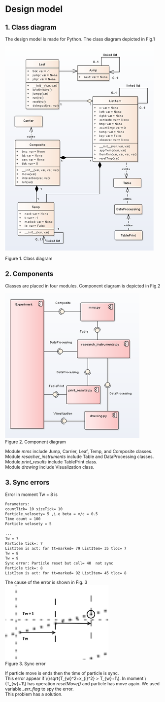 # Design model  
  
## 1. Class diagram
The design model is made for Python. The class diagram depicted in Fig.1   

![Fig1](Fig1-3-1.png)
  
Figure 1. Class diagram  

## 2. Components
Classes are placed in four modules. Component diagram is depicted in Fig.2  
  
![Fig2](Fig1-3-3.png)  
Figure 2. Component diagram   
  
Module *mms* include Jump, Carrier, Leaf, Temp, and Composite classes.  
Module *resacher_instruments*  include Table and DataProcessing classes.  
Module *print_results*  include TablePrint  class.  
Module *drawing* include Visualization class.  
  
  
## 3. Sync errors  
Error in moment Tw = 8 is  
  
```
Parameters:
countTick= 10 sizeTick= 10
Particle_velosety= 5 ,i.e beta = v/c = 0.5
Time count = 100
Particle velosety = 5

...
Tw = 7
Particle tick=: 7
ListItem is act: for tt=marked= 79 ListItem= 35 tloc= 7
Tw = 8
Tw = 9
Sync error: Particle reset but cell= 40  not sync
Particle tick=: 8
ListItem is act: for tt=marked= 92 ListItem= 45 tloc= 8

```  
The cause of the error is shown in Fig. 3  
![Fig3](Fig1-3-2.png)  
Figure 3. Sync error  
  
If particle move is ends then the time of particle is sync.  
This error appear if  \\(\sqrt{T_{w}^2+x_{i}^2} > T_{w}+1\\). In moment \\(T_{w}+1\\) has operation *resetMove()* and particle has move again. We used variable *_err_flag* to spy the error.  
This problem has a solution.  

